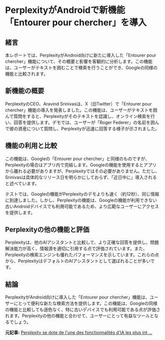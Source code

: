 # PerplexityがAndroidで新機能「Entourer pour chercher」を導入

## 緒言

本レポートでは、PerplexityがAndroid向けに新たに導入した「Entourer pour chercher」機能について、その概要と影響を客観的に分析します。この機能は、ユーザーがテキストを囲むことで検索を行うことができ、Googleの同様の機能と比較されます。

## 新機能の概要

PerplexityのCEO、Aravind Srinivasは、X（旧Twitter）で「Entourer pour chercher」機能の導入を発表しました。この機能は、ユーザーがテキストを囲んで質問をすると、Perplexityがそのテキストを認識し、オンライン検索を行い、回答を提供します。デモでは、ユーザーが「Roger Federer」の名前を囲んで彼の資産について質問し、Perplexityが迅速に回答する様子が示されました。

## 機能の利用と比較

この機能は、Googleの「Entourer pour chercher」と同様のものですが、Perplexityの場合はアプリ内で完結します。Googleの機能を使用するとアプリから離れる必要がありますが、Perplexityではその必要がありません。ただし、Srinivasは具体的なリリース日を明らかにしておらず、「近日中に」導入されると述べています。

テストでは、Googleの機能がPerplexityのデモよりも速く（約12秒）、同じ情報に到達しました。しかし、Perplexityの機能は、Googleの機能が利用できない古いAndroidデバイスでも利用可能であるため、より広範なユーザーにアクセスを提供します。

## Perplexityの他の機能と評価

Perplexityは、他のAIアシスタントと比較して、より正確な回答を提供し、問題解決能力が高く、情報源を適切に引用する点で評価されています。また、Perplexityの検索エンジンも優れたパフォーマンスを示しています。これらの点から、PerplexityはデフォルトのAIアシスタントとして選ばれることが多いです。

## 結論

PerplexityがAndroid向けに導入した「Entourer pour chercher」機能は、ユーザーにとって便利な新たな検索方法を提供します。この機能は、Googleの同様の機能と比較しても遜色なく、特に古いデバイスでも利用可能である点が評価されます。Perplexityの他の機能と合わせて、ユーザーにとって有益なツールとなるでしょう。

**元記事:** [Perplexity se dote de l'une des fonctionnalités d'IA les plus int ...](https://www.zdnet.fr/actualites/perplexity-se-dote-de-lune-des-fonctionnalites-dia-les-plus-interessantes-dandroid-410839.htm)
